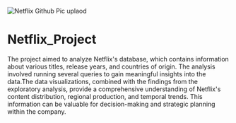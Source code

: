 ![Netflix Github Pic uplaod](https://user-images.githubusercontent.com/125770475/230777477-e0254682-c096-4f6a-bc67-a736dfc141cb.jpg)

# Netflix_Project

The project aimed to analyze Netflix's database, which contains information about various titles, release years, and countries of origin. The analysis involved running several queries to gain meaningful insights into the data.The data visualizations, combined with the findings from the exploratory analysis, provide a comprehensive understanding of Netflix's content distribution, regional production, and temporal trends. This information can be valuable for decision-making and strategic planning within the company.
